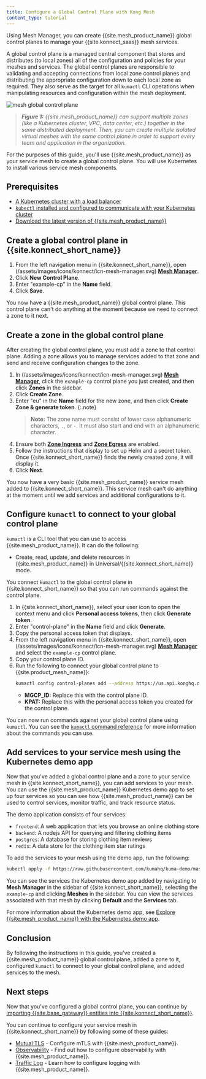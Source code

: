 ```yaml
---
title: Configure a Global Control Plane with Kong Mesh
content_type: tutorial
---
```


Using Mesh Manager, you can create {{site.mesh_product_name}} global control planes to manage your {{site.konnect_saas}} mesh services. 

A global control plane is a managed central component that stores and distributes (to local zones) all of the configuration and policies for your meshes and services. The global control planes are responsible to validating and accepting connections from local zone control planes and distributing the appropriate configuration down to each local zone as required. They also serve as the target for all `kumactl` CLI operations when manipulating resources and configuration within the mesh deployment.

![mesh global control plane](/assets/images/diagrams/gslides/kuma_multizone.svg)

> _**Figure 1:** {{site.mesh_product_name}} can support multiple zones (like a Kubernetes cluster, VPC, data center, etc.) together in the same distributed deployment. Then, you can create multiple isolated virtual meshes with the same control plane in order to support every team and application in the organization._

For the purposes of this guide, you'll use {{site.mesh_product_name}} as your service mesh to create a global control plane. You will use Kubernetes to install various service mesh components.

## Prerequisites

* [A Kubernetes cluster with a load balancer](https://kubernetes.io/docs/setup/)
* [`kubectl` installed and configured to communicate with your Kubernetes cluster](https://kubernetes.io/docs/tasks/tools/#kubectl)
* [Download the latest version of {{site.mesh_product_name}}](/mesh/latest/production/install-kumactl/)

## Create a global control plane in {{site.konnect_short_name}}
 
1. From the left navigation menu in {{site.konnect_short_name}}, open (/assets/images/icons/konnect/icn-mesh-manager.svg) [**Mesh Manager**](https://cloud.konghq.com/mesh-manager).
1. Click **New Control Plane**.
1. Enter "example-cp" in the **Name** field.
1. Click **Save**.

You now have a {{site.mesh_product_name}} global control plane. This control plane can't do anything at the moment because we need to connect a zone to it next. 

## Create a zone in the global control plane

After creating the global control plane, you must add a zone to that control plane. Adding a zone allows you to manage services added to that zone and send and receive configuration changes to the zone. 

1. In  (/assets/images/icons/konnect/icn-mesh-manager.svg) [**Mesh Manager**](https://cloud.konghq.com/mesh-manager), click the `example-cp` control plane you just created, and then click **Zones** in the sidebar.
1. Click **Create Zone**. 
1. Enter "eu" in the **Name** field for the new zone, and then click **Create Zone & generate token**. 
    {:.note}
    > **Note:** The zone name must consist of lower case alphanumeric characters, `.`, or `-`. It must also start and end with an alphanumeric character.
1. Ensure both [**Zone Ingress**](/mesh/latest/production/cp-deployment/zone-ingress/) and [**Zone Egress**](/mesh/latest/production/cp-deployment/zoneegress/) are enabled.
1. Follow the instructions that display to set up Helm and a secret token. 
    Once {{site.konnect_short_name}} finds the newly created zone, it will display it. 
1. Click **Next**.

You now have a very basic {{site.mesh_product_name}} service mesh added to {{site.konnect_short_name}}. This service mesh can't do anything at the moment until we add services and additional configurations to it.

## Configure `kumactl` to connect to your global control plane

`kumactl` is a CLI tool that you can use to access {{site.mesh_product_name}}. It can do the following:

<!--* Perform read-only operations on {{site.mesh_product_name}} resources on Kubernetes. -->
* Create, read, update, and delete resources in {{site.mesh_product_name}} in Universal/{{site.konnect_short_name}} mode.

You connect `kumactl` to the global control plane in {{site.konnect_short_name}} so that you can run commands against the control plane.

1. In {{site.konnect_short_name}}, select your user icon to open the context menu and click **Personal access tokens**, then click **Generate token**.
1. Enter "control-plane" in the **Name** field and click **Generate**.
1. Copy the personal access token that displays.
1. From the left navigation menu in {{site.konnect_short_name}}, open  (/assets/images/icons/konnect/icn-mesh-manager.svg) [**Mesh Manager**](https://cloud.konghq.com/mesh-manager) and select the `example-cp` control plane.
1. Copy your control plane ID.
1. Run the following to connect your global control plane to {{site.product_mesh_name}}:
    ```sh
    kumactl config control-planes add --address https://us.api.konghq.com/v0/mesh/control-planes/MGCP_ID/api --name mesh-konnect --headers 'authorization=Bearer KPAT'
    ```
    * **MGCP_ID:** Replace this with the control plane ID.
    * **KPAT:** Replace this with the personal access token you created for the control plane.

You can now run commands against your global control plane using `kumactl`. You can see the [`kumactl` command reference](/mesh/latest/generated/cmd/kumactl/kumactl/) for more information about the commands you can use.

## Add services to your service mesh using the Kubernetes demo app

Now that you've added a global control plane and a zone to your service mesh in {{site.konnect_short_name}}, you can add services to your mesh. You can use the {{site.mesh_product_name}} Kubernetes demo app to set up four services so you can see how {{site.mesh_product_name}} can be used to control services, monitor traffic, and track resource status.

The demo application consists of four services:

* `frontend`: A web application that lets you browse an online clothing store
* `backend`: A nodejs API for querying and filtering clothing items
* `postgres`: A database for storing clothing item reviews
* `redis`: A data store for the clothing item star ratings

To add the services to your mesh using the demo app, run the following:

```sh
kubectl apply -f https://raw.githubusercontent.com/kumahq/kuma-demo/master/kubernetes/kuma-demo-aio.yaml
```

You can see the services the Kubernetes demo app added by navigating to **Mesh Manager** in the sidebar of {{site.konnect_short_name}}, selecting the `example-cp` and clicking **Meshes** in the sidebar. You can view the services associated with that mesh by clicking **Default** and the **Services** tab.

For more information about the Kubernetes demo app, see [Explore {{site.mesh_product_name}} with the Kubernetes demo app](/mesh/latest/quickstart/kubernetes/).

## Conclusion

By following the instructions in this guide, you've created a {{site.mesh_product_name}} global control plane, added a zone to it, configured `kumactl` to connect to your global control plane, and added services to the mesh. 


## Next steps

Now that you've configured a global control plane, you can continue by [importing {{site.base_gateway}} entities into {{site.konnect_short_name}}](/getting-started/import/).

You can continue to configure your service mesh in {{site.konnect_short_name}} by following some of these guides:

<!--* * [Zone Ingress](/mesh/latest/production/cp-deployment/zone-ingress/) - Set up zone ingress in {{site.mesh_product_name}}.
* [Zone Egress](/mesh/latest/production/cp-deployment/zoneegress/) - Set up zone egress in {{site.mesh_product_name}}.-->
* [Mutual TLS](/mesh/latest/policies/mutual-tls/) - Configure mTLS with {{site.mesh_product_name}}. 
* [Observability](/mesh/latest/explore/observability/) - Find out how to configure observability with {{site.mesh_product_name}}.
* [Traffic Log](/mesh/latest/policies/traffic-log/) - Learn how to configure logging with {{site.mesh_product_name}}.
